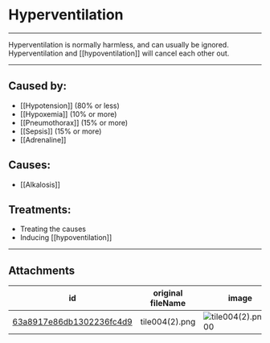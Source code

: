 # Hyperventilation

 

---

Hyperventilation is normally harmless, and can usually be ignored. Hyperventilation and [[hypoventilation]] will cancel each other out.

---
## Caused by:

- [[Hypotension]] (80% or less)
- [[Hypoxemia]] (10% or more)
- [[Pneumothorax]] (15% or more)
- [[Sepsis]] (15% or more)
- [[Adrenaline]]

## Causes:

- [[Alkalosis]]

## Treatments:

- Treating the causes
- Inducing [[hypoventilation]]

---

## Attachments

id | original fileName | image
---|---|---
[63a8917e86db1302236fc4d9](63a8917e86db1302236fc4d9.png) | tile004(2).png | ![tile004(2).png\|200](63a8917e86db1302236fc4d9.png)
